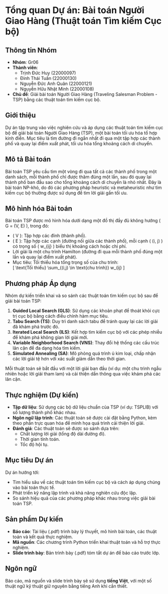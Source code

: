 # Tổng quan Dự án: Bài toán Người Giao Hàng (Thuật toán Tìm kiếm Cục bộ)

## Thông tin Nhóm
- **Nhóm**: Gr06
- **Thành viên**:
  - Trịnh Đức Huy (22000097)
  - Đinh Thái Tuấn (22000130)
  - Nguyễn Đức Anh Quân (22000121)
  - Nguyễn Hữu Nhật Minh (22000108)
- **Chủ đề**: Giải bài toán Người Giao Hàng (Traveling Salesman Problem - TSP) bằng các thuật toán tìm kiếm cục bộ.

## Giới thiệu
Dự án tập trung vào việc nghiên cứu và áp dụng các thuật toán tìm kiếm cục bộ để giải bài toán Người Giao Hàng (TSP), một bài toán tối ưu hóa tổ hợp kinh điển. Mục tiêu là tìm đường đi ngắn nhất đi qua một tập hợp các thành phố và quay lại điểm xuất phát, tối ưu hóa tổng khoảng cách di chuyển.

## Mô tả Bài toán
Bài toán TSP yêu cầu tìm một vòng đi qua tất cả các thành phố trong một danh sách, mỗi thành phố chỉ được thăm đúng một lần, sau đó quay lại thành phố ban đầu sao cho tổng khoảng cách di chuyển là nhỏ nhất. Đây là bài toán NP-khó, do đó các phương pháp heuristic và metaheuristic như tìm kiếm cục bộ thường được sử dụng để tìm lời giải gần tối ưu.

## Mô hình hóa Bài toán
Bài toán TSP được mô hình hóa dưới dạng một đồ thị đầy đủ không hướng \( G = (V, E) \), trong đó:
- \( V \): Tập hợp các đỉnh (thành phố).
- \( E \): Tập hợp các cạnh (đường nối giữa các thành phố), mỗi cạnh \( (i, j) \) có trọng số \( w_{ij} \) biểu thị khoảng cách hoặc chi phí.
- Lời giải là một chu trình Hamilton (đường đi qua mỗi thành phố đúng một lần và quay lại điểm xuất phát).
- Mục tiêu: Tối thiểu hóa tổng trọng số của chu trình:  
  \[
  \text{Tối thiểu} \sum_{(i,j) \in \text{chu trình}} w_{ij}
  \]

## Phương pháp Áp dụng
Nhóm dự kiến triển khai và so sánh các thuật toán tìm kiếm cục bộ sau để giải bài toán TSP:
1. **Guided Local Search (GLS)**: Sử dụng các khoản phạt để thoát khỏi cực trị cục bộ bằng cách điều chỉnh hàm mục tiêu.
2. **Tabu Search (TS)**: Duy trì danh sách tabu để tránh quay lại các lời giải đã khám phá trước đó.
3. **Iterated Local Search (ILS)**: Kết hợp tìm kiếm cục bộ với các phép nhiễu để khám phá không gian lời giải mới.
4. **Variable Neighborhood Search (VNS)**: Thay đổi hệ thống các cấu trúc lân cận để đa dạng hóa tìm kiếm.
5. **Simulated Annealing (SA)**: Mô phỏng quá trình ủ kim loại, chấp nhận các lời giải tệ hơn với xác suất giảm dần theo thời gian.

Mỗi thuật toán sẽ bắt đầu với một lời giải ban đầu (ví dụ: một chu trình ngẫu nhiên hoặc lời giải tham lam) và cải thiện dần thông qua việc khám phá các lân cận.

## Thực nghiệm (Dự kiến)
- **Tập dữ liệu**: Sử dụng các bộ dữ liệu chuẩn của TSP (ví dụ: TSPLIB) với số lượng thành phố khác nhau.
- **Ngôn ngữ lập trình**: Các thuật toán sẽ được cài đặt bằng Python, kèm theo phần trực quan hóa để minh họa quá trình cải thiện lời giải.
- **Đánh giá**: Các thuật toán sẽ được so sánh dựa trên:
  - Chất lượng lời giải (tổng độ dài đường đi).
  - Thời gian tính toán.
  - Tốc độ hội tụ.

## Mục tiêu Dự án
Dự án hướng tới:
- Tìm hiểu sâu về các thuật toán tìm kiếm cục bộ và cách áp dụng chúng vào bài toán thực tế.
- Phát triển kỹ năng lập trình và khả năng nghiên cứu độc lập.
- So sánh hiệu quả của các phương pháp khác nhau trong việc giải bài toán TSP.

## Sản phẩm Dự kiến
- **Báo cáo**: Tài liệu (.pdf) trình bày lý thuyết, mô hình bài toán, các thuật toán và kết quả thực nghiệm.
- **Mã nguồn**: Các chương trình Python triển khai thuật toán và hỗ trợ thực nghiệm.
- **Slide trình bày**: Bản trình bày (.pdf) tóm tắt dự án để báo cáo trước lớp.

## Ngôn ngữ
Báo cáo, mã nguồn và slide trình bày sẽ sử dụng **tiếng Việt**, với một số thuật ngữ kỹ thuật giữ nguyên bằng tiếng Anh khi cần thiết.
